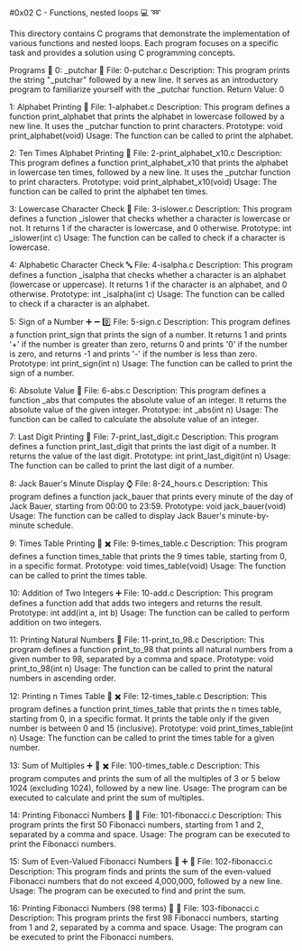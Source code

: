 #0x02 C - Functions, nested loops 💻 ➿


This directory contains C programs that demonstrate the implementation of various functions and nested loops. Each program focuses on a specific task and provides a solution using C programming concepts.

Programs 📃
0: _putchar 📝
File: 0-putchar.c
Description: This program prints the string "_putchar" followed by a new line. It serves as an introductory program to familiarize yourself with the _putchar function.
Return Value: 0


1: Alphabet Printing 🔡
File: 1-alphabet.c
Description: This program defines a function print_alphabet that prints the alphabet in lowercase followed by a new line. It uses the _putchar function to print characters.
Prototype: void print_alphabet(void)
Usage: The function can be called to print the alphabet.


2: Ten Times Alphabet Printing 🔁
File: 2-print_alphabet_x10.c
Description: This program defines a function print_alphabet_x10 that prints the alphabet in lowercase ten times, followed by a new line. It uses the _putchar function to print characters.
Prototype: void print_alphabet_x10(void)
Usage: The function can be called to print the alphabet ten times.


3: Lowercase Character Check 🔽
File: 3-islower.c
Description: This program defines a function _islower that checks whether a character is lowercase or not. It returns 1 if the character is lowercase, and 0 otherwise.
Prototype: int _islower(int c)
Usage: The function can be called to check if a character is lowercase.


4: Alphabetic Character Check 🔤
File: 4-isalpha.c
Description: This program defines a function _isalpha that checks whether a character is an alphabet (lowercase or uppercase). It returns 1 if the character is an alphabet, and 0 otherwise.
Prototype: int _isalpha(int c)
Usage: The function can be called to check if a character is an alphabet.


5: Sign of a Number ➕ ➖ 0️⃣
File: 5-sign.c
Description: This program defines a function print_sign that prints the sign of a number. It returns 1 and prints '+' if the number is greater than zero, returns 0 and prints '0' if the number is zero, and returns -1 and prints '-' if the number is less than zero.
Prototype: int print_sign(int n)
Usage: The function can be called to print the sign of a number.


6: Absolute Value 📏
File: 6-abs.c
Description: This program defines a function _abs that computes the absolute value of an integer. It returns the absolute value of the given integer.
Prototype: int _abs(int n)
Usage: The function can be called to calculate the absolute value of an integer.


7: Last Digit Printing 🔢
File: 7-print_last_digit.c
Description: This program defines a function print_last_digit that prints the last digit of a number. It returns the value of the last digit.
Prototype: int print_last_digit(int n)
Usage: The function can be called to print the last digit of a number.


8: Jack Bauer's Minute Display ⌚
File: 8-24_hours.c
Description: This program defines a function jack_bauer that prints every minute of the day of Jack Bauer, starting from 00:00 to 23:59.
Prototype: void jack_bauer(void)
Usage: The function can be called to display Jack Bauer's minute-by-minute schedule.


9: Times Table Printing 🔢 ✖️
File: 9-times_table.c
Description: This program defines a function times_table that prints the 9 times table, starting from 0, in a specific format.
Prototype: void times_table(void)
Usage: The function can be called to print the times table.


10: Addition of Two Integers ➕
File: 10-add.c
Description: This program defines a function add that adds two integers and returns the result.
Prototype: int add(int a, int b)
Usage: The function can be called to perform addition on two integers.


11: Printing Natural Numbers 🔢
File: 11-print_to_98.c
Description: This program defines a function print_to_98 that prints all natural numbers from a given number to 98, separated by a comma and space.
Prototype: void print_to_98(int n)
Usage: The function can be called to print the natural numbers in ascending order.


12: Printing n Times Table 🔢 ✖️
File: 12-times_table.c
Description: This program defines a function print_times_table that prints the n times table, starting from 0, in a specific format. It prints the table only if the given number is between 0 and 15 (inclusive).
Prototype: void print_times_table(int n)
Usage: The function can be called to print the times table for a given number.


13: Sum of Multiples ➕ 🔢 ✖️
File: 100-times_table.c
Description: This program computes and prints the sum of all the multiples of 3 or 5 below 1024 (excluding 1024), followed by a new line.
Usage: The program can be executed to calculate and print the sum of multiples.


14: Printing Fibonacci Numbers 🔢 🔁
File: 101-fibonacci.c
Description: This program prints the first 50 Fibonacci numbers, starting from 1 and 2, separated by a comma and space.
Usage: The program can be executed to print the Fibonacci numbers.


15: Sum of Even-Valued Fibonacci Numbers 🔢 ➕ 🔁
File: 102-fibonacci.c
Description: This program finds and prints the sum of the even-valued Fibonacci numbers that do not exceed 4,000,000, followed by a new line.
Usage: The program can be executed to find and print the sum.


16: Printing Fibonacci Numbers (98 terms) 🔢 🔁
File: 103-fibonacci.c
Description: This program prints the first 98 Fibonacci numbers, starting from 1 and 2, separated by a comma and space.
Usage: The program can be executed to print the Fibonacci numbers.
